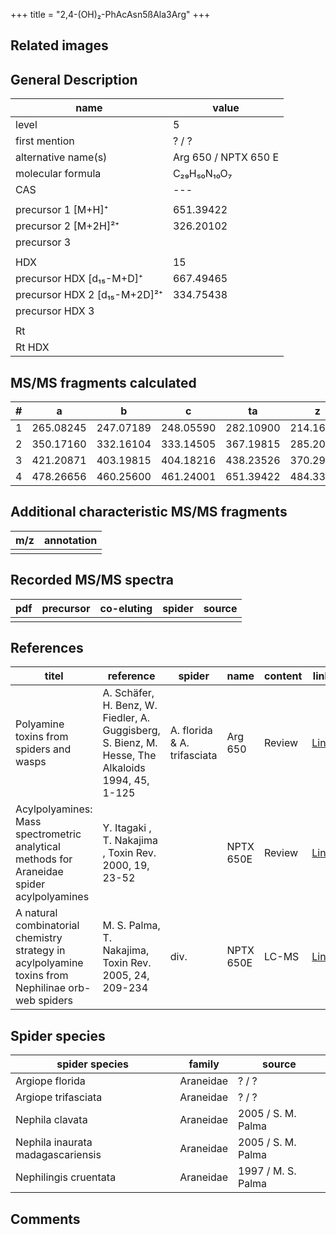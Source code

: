 +++
title = "2,4-(OH)₂-PhAcAsn5ßAla3Arg"
+++

## Related images

## General Description

| name                         | value                |
|------------------------------|----------------------|
| level                        | 5                    |
| first mention                | ? / ?                |
| alternative name(s)          | Arg 650 / NPTX 650 E |
| molecular formula            | C₂₉H₅₀N₁₀O₇          |
| CAS                          | ---                  |
|                              |                      |
| precursor 1 [M+H]⁺           | 651.39422            |
| precursor 2 [M+2H]²⁺         | 326.20102            |
| precursor 3                  |                      |
|                              |                      |
| HDX                          | 15                   |
| precursor HDX   [d₁₅-M+D]⁺   | 667.49465            |
| precursor HDX 2 [d₁₅-M+2D]²⁺ | 334.75438            |
| precursor HDX 3              |                      |
|                              |                      |
| Rt                           |                      |
| Rt HDX                       |                      |

## MS/MS fragments calculated

| # | a         | b         | c         | ta        | z         | y         | tz        |
|---|-----------|-----------|-----------|-----------|-----------|-----------|-----------|
| 1 | 265.08245 | 247.07189 | 248.05590 | 282.10900 | 214.16679 | 197.14024 | 231.19334 |
| 2 | 350.17160 | 332.16104 | 333.14505 | 367.19815 | 285.20390 | 268.17735 | 302.23045 |
| 3 | 421.20871 | 403.19815 | 404.18216 | 438.23526 | 370.29305 | 353.26650 | 387.31960 |
| 4 | 478.26656 | 460.25600 | 461.24001 | 651.39422 | 484.33598 | 467.30943 | 501.36253 |

## Additional characteristic MS/MS fragments

| m/z       | annotation |
|-----------|------------|
|           |            |

## Recorded MS/MS spectra

| pdf | precursor | co-eluting | spider    | source                              |
|-----|-----------|------------|-----------|-------------------------------------|
|     |           |            |           |                                     |

## References

| titel     | reference   | spider    | name   | content  | link |
|-----------|-------------|-----------|--------|----------|-----|
| Polyamine toxins from spiders and wasps| A. Schäfer, H. Benz, W. Fiedler, A. Guggisberg, S. Bienz, M. Hesse, The Alkaloids 1994, 45, 1-125 | A. florida & A. trifasciata | Arg 650 | Review | [Link](https://www.sciencedirect.com/science/article/pii/S009995980860276X) |
| Acylpolyamines: Mass spectrometric analytical methods for Araneidae spider acylpolyamines| Y. Itagaki , T. Nakajima , Toxin Rev. 2000, 19, 23-52 |  | NPTX 650E | Review | [Link](https://www.tandfonline.com/doi/abs/10.1081/TXR-100100314) |
| A natural combinatorial chemistry strategy in acylpolyamine toxins from Nephilinae orb-web spiders| M. S. Palma, T. Nakajima, Toxin Rev. 2005, 24, 209-234 | div. | NPTX 650E | LC-MS | [Link](https://www.tandfonline.com/doi/abs/10.1081/TXR-200057857) | 

## Spider species

| spider species                    | family    | source             |
|-----------------------------------|-----------|--------------------|
| Argiope florida                   | Araneidae | ? / ?              |
| Argiope trifasciata               | Araneidae | ? / ?              |
| Nephila clavata                   | Araneidae | 2005 / S. M. Palma |
| Nephila inaurata madagascariensis | Araneidae | 2005 / S. M. Palma |
| Nephilingis cruentata             | Araneidae | 1997 / M. S. Palma |

## Comments